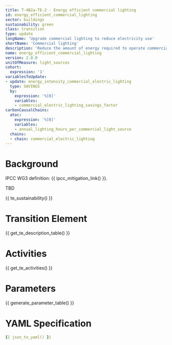 ```yaml
---
title: T-4B2a-TE-2 - Energy efficient commercial lighting
id: energy_efficient_commercial_lighting
sector: buildings
sustainability: green
class: transition
type: update
longName: 'Upgrade commercial lighting to reduce electricity use'
shortName: 'Commercial lighting'
description: 'Reduce the amount of energy required to operate commercial lighting'
name: energy_efficient_commercial_lighting                
version: 2.0.0
unitOfMeasure: light_sources
cohort:
  expression: '1'
variablesToUpdate:
- update: energy_intensity_commercial_electric_lighting
  type: SAVINGS
  by:
    expression: '%[0]'
    variables:
    - commercial_electric_lighting_savings_factor
carbonCausalChains:
  atoc:
    expression: '%[0]'
    variables:
    - annual_lighting_hours_per_commercial_light_source
  chains:
  - chain: commercial_electric_lighting
---
```


# Background

IPCC WG3 definition: {{ ipcc_mitigation_link() }}.

TBD




{{ te_sustainability() }}

# Transition Element

{{ get_te_description_table() }}




# Activities

{{ get_te_activities() }}


# Parameters

{{ generate_parameter_table() }}


# YAML Specification

```yaml
{{ json_to_yaml() }}
```

